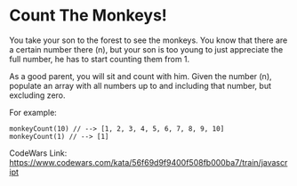 # Count The Monkeys!

You take your son to the forest to see the monkeys. You know that there are a certain number there (n), but your son is too young to just appreciate the full number, he has to start counting them from 1.

As a good parent, you will sit and count with him. Given the number (n), populate an array with all numbers up to and including that number, but excluding zero.

For example:

    monkeyCount(10) // --> [1, 2, 3, 4, 5, 6, 7, 8, 9, 10]
    monkeyCount(1) // --> [1]

CodeWars Link: https://www.codewars.com/kata/56f69d9f9400f508fb000ba7/train/javascript